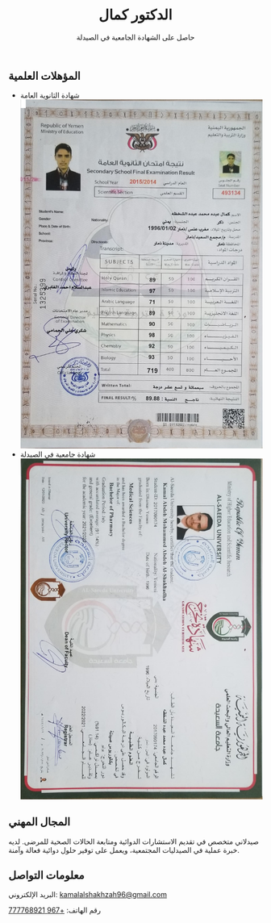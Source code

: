 <header>
    <h1>الدكتور كمال</h1>
    <p>حاصل على الشهادة الجامعية في الصيدلة</p>
</header>

<section>
    <h2>المؤهلات العلمية</h2>
    <ul>
        <li>شهادة الثانوية العامة</li>
        <img src="secondary-certificate.jpg" alt="شهادة الثانوية العامة" class="certificate">
        <li>شهادة جامعية في الصيدلة</li>
        <img src="university-certificate.jpg" alt="شهادة جامعية" class="certificate">
    </ul>
</section>

<section>
    <h2>المجال المهني</h2>
    <p>صيدلاني متخصص في تقديم الاستشارات الدوائية ومتابعة الحالات الصحية للمرضى. لديه خبرة عملية في الصيدليات المجتمعية، ويعمل على توفير حلول دوائية فعالة وآمنة.</p>
</section>

<section>
    <h2>معلومات التواصل</h2>
    <p>البريد الإلكتروني: <a href="mailto:kamalalshakhzah96@gmail.com">kamalalshakhzah96@gmail.com</a></p>
    <p>رقم الهاتف: <a href="tel:+967777768921">+967 777768921</a></p>
</section>

</body>
</html>
